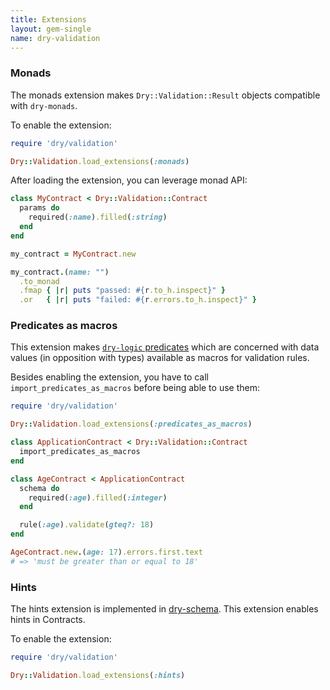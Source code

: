 ```yaml
---
title: Extensions
layout: gem-single
name: dry-validation
---
```


### Monads

The monads extension makes `Dry::Validation::Result` objects compatible with `dry-monads`.

To enable the extension:

```ruby
require 'dry/validation'

Dry::Validation.load_extensions(:monads)
```

After loading the extension, you can leverage monad API:

``` ruby
class MyContract < Dry::Validation::Contract
  params do
    required(:name).filled(:string)
  end
end

my_contract = MyContract.new

my_contract.(name: "")
  .to_monad
  .fmap { |r| puts "passed: #{r.to_h.inspect}" }
  .or   { |r| puts "failed: #{r.errors.to_h.inspect}" }
```

### Predicates as macros

This extension makes [`dry-logic` predicates](https://dry-rb.org/gems/dry-logic/1.0/predicates/) which are concerned with data values (in opposition with types) available as macros for validation rules.

Besides enabling the extension, you have to call `import_predicates_as_macros` before being able to use them:

```ruby
require 'dry/validation'

Dry::Validation.load_extensions(:predicates_as_macros)

class ApplicationContract < Dry::Validation::Contract
  import_predicates_as_macros
end

class AgeContract < ApplicationContract
  schema do
    required(:age).filled(:integer)
  end

  rule(:age).validate(gteq?: 18)
end

AgeContract.new.(age: 17).errors.first.text
# => 'must be greater than or equal to 18'
```

### Hints

The hints extension is implemented in [dry-schema](https://dry-rb.org/gems/dry-schema/main/extensions/hints/). This extension enables hints in Contracts.  

To enable the extension:

```ruby
require 'dry/validation'

Dry::Validation.load_extensions(:hints)
```